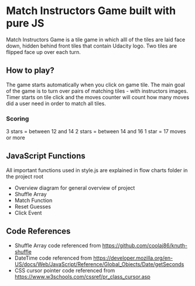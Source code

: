 # Match Instructors Game built with pure JS

Match Instructors Game is a tile game in which alll of the tiles are laid face down, hidden behind front tiles that contain Udacity logo. Two tiles are flipped face up over each turn. 

## How to play?

The game starts automatically when you click on game tile. The main goal of the game is to turn over pairs of matching tiles - with instructors images. Timer starts on tile click and the moves counter will count how many moves did a user need in order to match all tiles. 

### Scoring
3 stars = between 12 and 14
2 stars = between 14 and 16 
1 star = 17 moves or more


## JavaScript Functions

All important functions used in style.js are explained in flow charts folder in the project root

* Overview diagram for general overview of project
* Shuffle Array 
* Match Function
* Reset Guesses
* Click Event




## Code References

* Shuffle Array code referenced from https://github.com/coolaj86/knuth-shuffle
* DateTime code referenced from https://developer.mozilla.org/en-US/docs/Web/JavaScript/Reference/Global_Objects/Date/getSeconds
* CSS cursor pointer code referenced from https://www.w3schools.com/cssref/pr_class_cursor.asp



